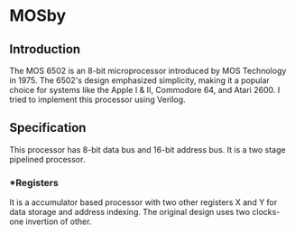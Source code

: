 # MOSby

## Introduction
The MOS 6502 is an 8-bit microprocessor introduced by MOS Technology in 1975. The 6502's design emphasized simplicity, making it a popular choice for systems like the Apple I & II, Commodore 64, and Atari 2600. I tried to implement this processor using Verilog.

## Specification
This processor has 8-bit data bus and 16-bit address bus. It is a two stage pipelined processor.
### *Registers
It is a accumulator based processor with two other registers X and Y for data storage and address indexing.
The original design uses two clocks- one invertion of other.
